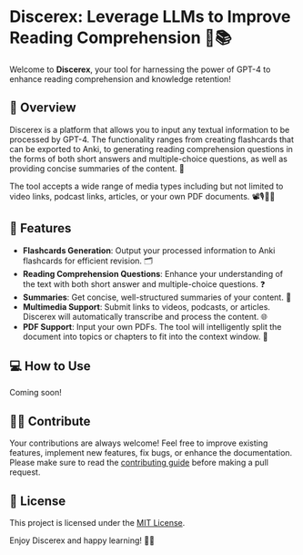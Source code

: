 # Discerex: Leverage LLMs to Improve Reading Comprehension 🧠📚

Welcome to **Discerex**, your tool for harnessing the power of GPT-4 to enhance reading comprehension and knowledge retention! 

## 🚀 Overview

Discerex is a platform that allows you to input any textual information to be processed by GPT-4. The functionality ranges from creating flashcards that can be exported to Anki, to generating reading comprehension questions in the forms of both short answers and multiple-choice questions, as well as providing concise summaries of the content. 📝

The tool accepts a wide range of media types including but not limited to video links, podcast links, articles, or your own PDF documents. 📽️🎙️📰📄

## 🧩 Features

- **Flashcards Generation**: Output your processed information to Anki flashcards for efficient revision. 🗂️
- **Reading Comprehension Questions**: Enhance your understanding of the text with both short answer and multiple-choice questions. ❓
- **Summaries**: Get concise, well-structured summaries of your content. 📌
- **Multimedia Support**: Submit links to videos, podcasts, or articles. Discerex will automatically transcribe and process the content. 🌐
- **PDF Support**: Input your own PDFs. The tool will intelligently split the document into topics or chapters to fit into the context window. 📑

## 💻 How to Use

Coming soon!

## 🙋‍♀️ Contribute

Your contributions are always welcome! Feel free to improve existing features, implement new features, fix bugs, or enhance the documentation. Please make sure to read the [contributing guide](./CONTRIBUTING.md) before making a pull request.

## 📄 License

This project is licensed under the [MIT License](./LICENSE). 

Enjoy Discerex and happy learning! 🚀🎉

